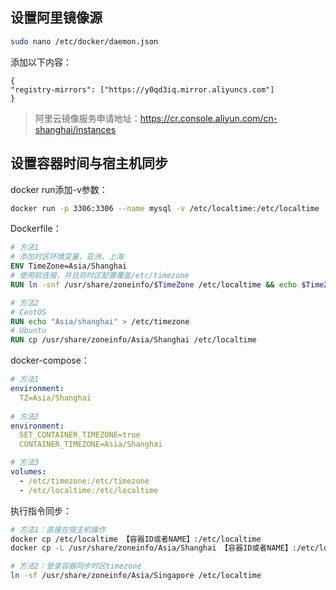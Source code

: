 ## 设置阿里镜像源
```bash
sudo nano /etc/docker/daemon.json
```
添加以下内容：
```
{
"registry-mirrors": ["https://y0qd3iq.mirror.aliyuncs.com"]
}
```
> 阿里云镜像服务申请地址：https://cr.console.aliyun.com/cn-shanghai/instances

## 设置容器时间与宿主机同步
docker run添加-v参数：
```bash
docker run -p 3306:3306 --name mysql -v /etc/localtime:/etc/localtime
```

Dockerfile：
```dockerfile
# 方法1
# 添加时区环境变量，亚洲，上海
ENV TimeZone=Asia/Shanghai
# 使用软连接，并且将时区配置覆盖/etc/timezone
RUN ln -snf /usr/share/zoneinfo/$TimeZone /etc/localtime && echo $TimeZone > /etc/timezone

# 方法2
# CentOS
RUN echo "Asia/shanghai" > /etc/timezone
# Ubuntu
RUN cp /usr/share/zoneinfo/Asia/Shanghai /etc/localtime
```

docker-compose：
```yaml
# 方法1
environment:
  TZ=Asia/Shanghai
  
# 方法2
environment:
  SET_CONTAINER_TIMEZONE=true
  CONTAINER_TIMEZONE=Asia/Shanghai

# 方法3
volumes:
  - /etc/timezone:/etc/timezone
  - /etc/localtime:/etc/localtime
```

执行指令同步：
```bash
# 方法1：直接在宿主机操作
docker cp /etc/localtime 【容器ID或者NAME】:/etc/localtime
docker cp -L /usr/share/zoneinfo/Asia/Shanghai 【容器ID或者NAME】:/etc/localtime

# 方法2：登录容器同步时区timezone
ln -sf /usr/share/zoneinfo/Asia/Singapore /etc/localtime
```

